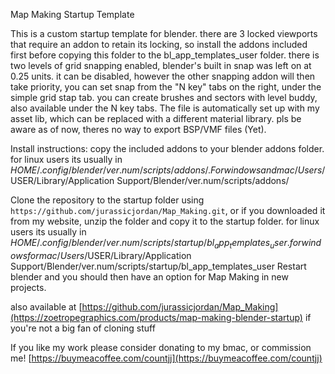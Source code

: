 Map Making Startup Template

This is a custom startup template for blender. there are 3 locked viewports that require an addon to retain its locking, so install the addons included first before copying this folder to the bl_app_templates_user folder. there is two levels of grid snapping enabled, blender's built in snap was left on at 0.25 units. it can be disabled, however the other snapping addon will then take priority, you can set snap from the "N key" tabs on the right, under the simple grid stap tab. you can create brushes and sectors with level buddy, also available under the N key tabs. The file is automatically set up with my asset lib, which can be replaced with a different material library. pls be aware as of now, theres no way to export BSP/VMF files (Yet).

Install instructions:
copy the included addons to your blender addons folder.
for linux users its usually in $HOME/.config/blender/ver.num/scripts/addons/.
For windows %appdata%\Blender Foundation\Blender\ver.num\scripts\addons\.
and mac /Users/$USER/Library/Application Support/Blender/ver.num/scripts/addons/

Clone the repository to the startup folder using ```https://github.com/jurassicjordan/Map_Making.git```, or if you downloaded it from my website, unzip the folder and copy it to the startup folder.
for linux users its usually in $HOME/.config/blender/ver.num/scripts/startup/bl_app_templates_user.
for windows %appdata%\Blender Foundation\Blender\ver.num\scripts\startup\bl_app_templates_user
for mac /Users/$USER/Library/Application Support/Blender/ver.num/scripts/startup/bl_app_templates_user
Restart blender and you should then have an option for Map Making in new projects.

also available at [https://github.com/jurassicjordan/Map_Making](https://zoetropegraphics.com/products/map-making-blender-startup) if you're not a big fan of cloning stuff

If you like my work please consider donating to my bmac, or commission me! [https://buymeacoffee.com/countjj](https://buymeacoffee.com/countjj)

